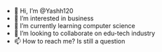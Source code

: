 - 👋 Hi, I’m @Yashh120
- 👀 I’m interested in business
- 🌱 I’m currently learning computer science
- 💞️ I’m looking to collaborate on edu-tech industry
- 📫 How to reach me? Is still a question

<!---
Yashh120/Yashh120 is a ✨ special ✨ repository because its `README.md` (this file) appears on your GitHub profile.
You can click the Preview link to take a look at your changes.
--->
